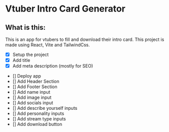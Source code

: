 # Vtuber Intro Card Generator

## What is this:

This is an app for vtubers to fill and download their intro card.
This project is made using React, Vite and TailwindCss.

- [x] Setup the project
- [x] Add title
- [x] Add meta description (mostly for SEO)
- [] Deploy app
- [] Add Header Section
- [] Add Footer Section
- [] Add name input
- [] Add image input
- [] Add socials input
- [] Add describe yourself inputs
- [] Add personality inputs
- [] Add stream type inputs
- [] Add download button
